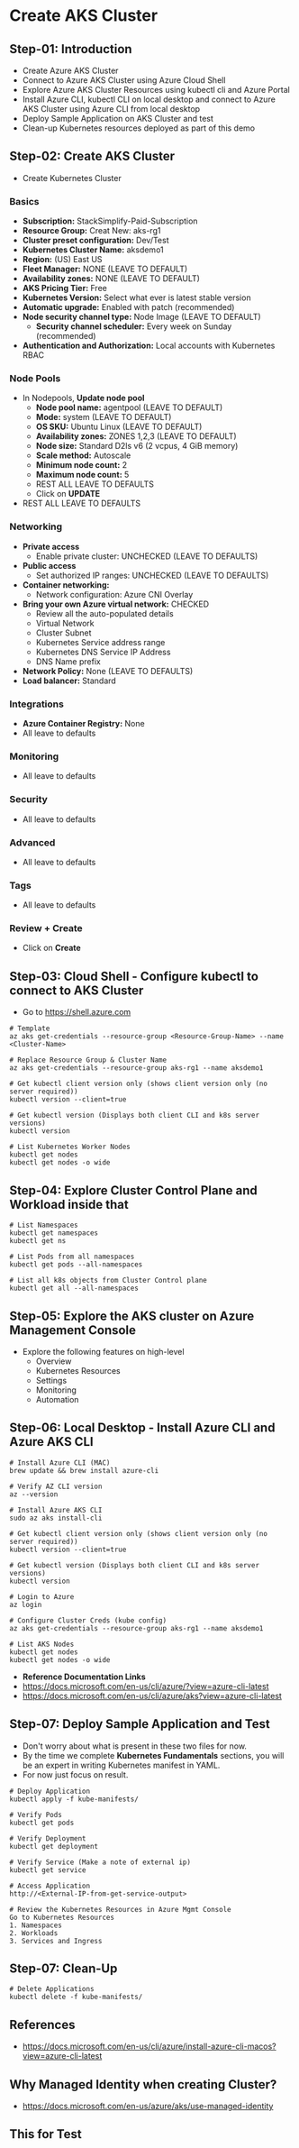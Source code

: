 # Create AKS Cluster

## Step-01: Introduction
- Create Azure AKS Cluster
- Connect to Azure AKS Cluster using Azure Cloud Shell
- Explore Azure AKS Cluster Resources using kubectl cli and Azure Portal
- Install Azure CLI, kubectl CLI on local desktop and connect to Azure AKS Cluster using Azure CLI from local desktop
- Deploy Sample Application on AKS Cluster and test
- Clean-up Kubernetes resources deployed as part of this demo

## Step-02: Create AKS Cluster
- Create Kubernetes Cluster
### Basics
- **Subscription:** StackSimplify-Paid-Subscription
- **Resource Group:** Creat New: aks-rg1
- **Cluster preset configuration:** Dev/Test
- **Kubernetes Cluster Name:** aksdemo1  
- **Region:** (US) East US
- **Fleet Manager:** NONE (LEAVE TO DEFAULT)
- **Availability zones:** NONE (LEAVE TO DEFAULT)
- **AKS Pricing Tier:** Free
- **Kubernetes Version:** Select what ever is latest stable version
- **Automatic upgrade:** Enabled with patch (recommended)
- **Node security channel type:** Node Image (LEAVE TO DEFAULT)
  - **Security channel scheduler:** Every week on Sunday (recommended)
- **Authentication and Authorization:** 	Local accounts with Kubernetes RBAC    
### Node Pools
- In Nodepools, **Update node pool**
  - **Node pool name:** agentpool (LEAVE TO DEFAULT)
  - **Mode:** system (LEAVE TO DEFAULT)
  - **OS SKU:** Ubuntu Linux  (LEAVE TO DEFAULT)
  - **Availability zones:** ZONES 1,2,3 (LEAVE TO DEFAULT)
  - **Node size:** Standard D2ls v6 (2 vcpus, 4 GiB memory)
  - **Scale method:** Autoscale
  - **Minimum node count:** 2
  - **Maximum node count:** 5
  - REST ALL LEAVE TO DEFAULTS
  - Click on **UPDATE**
- REST ALL LEAVE TO DEFAULTS
### Networking
- **Private access**
  - Enable private cluster: UNCHECKED (LEAVE TO DEFAULTS)
- **Public access**
  - Set authorized IP ranges: UNCHECKED (LEAVE TO DEFAULTS)
- **Container networking:** 
  - Network configuration: Azure CNI Overlay
- **Bring your own Azure virtual network:** CHECKED  
  - Review all the auto-populated details 
  - Virtual Network
  - Cluster Subnet
  - Kubernetes Service address range
  - Kubernetes DNS Service IP Address
  - DNS Name prefix
- **Network Policy:** None (LEAVE TO DEFAULTS)
- **Load balancer:** Standard
### Integrations
  - **Azure Container Registry:** None
  - All leave to defaults
### Monitoring
  - All leave to defaults
### Security
  - All leave to defaults  
### Advanced
  - All leave to defaults  
### Tags
  - All leave to defaults 
### Review + Create
  - Click on **Create**


## Step-03: Cloud Shell - Configure kubectl to connect to AKS Cluster
- Go to https://shell.azure.com
```t
# Template
az aks get-credentials --resource-group <Resource-Group-Name> --name <Cluster-Name>

# Replace Resource Group & Cluster Name
az aks get-credentials --resource-group aks-rg1 --name aksdemo1

# Get kubectl client version only (shows client version only (no server required))
kubectl version --client=true

# Get kubectl version (Displays both client CLI and k8s server versions)
kubectl version 

# List Kubernetes Worker Nodes
kubectl get nodes 
kubectl get nodes -o wide
```

## Step-04: Explore Cluster Control Plane and Workload inside that
```t
# List Namespaces
kubectl get namespaces
kubectl get ns

# List Pods from all namespaces
kubectl get pods --all-namespaces

# List all k8s objects from Cluster Control plane
kubectl get all --all-namespaces
```

## Step-05: Explore the AKS cluster on Azure Management Console
- Explore the following features on high-level
  - Overview
  - Kubernetes Resources
  - Settings
  - Monitoring
  - Automation



## Step-06: Local Desktop - Install Azure CLI and Azure AKS CLI
```t
# Install Azure CLI (MAC)
brew update && brew install azure-cli

# Verify AZ CLI version
az --version

# Install Azure AKS CLI
sudo az aks install-cli

# Get kubectl client version only (shows client version only (no server required))
kubectl version --client=true

# Get kubectl version (Displays both client CLI and k8s server versions)
kubectl version

# Login to Azure
az login

# Configure Cluster Creds (kube config)
az aks get-credentials --resource-group aks-rg1 --name aksdemo1

# List AKS Nodes
kubectl get nodes 
kubectl get nodes -o wide
```
- **Reference Documentation Links**
- https://docs.microsoft.com/en-us/cli/azure/?view=azure-cli-latest
- https://docs.microsoft.com/en-us/cli/azure/aks?view=azure-cli-latest

## Step-07: Deploy Sample Application and Test
- Don't worry about what is present in these two files for now. 
- By the time we complete **Kubernetes Fundamentals** sections, you will be an expert in writing Kubernetes manifest in YAML.
- For now just focus on result. 
```t
# Deploy Application
kubectl apply -f kube-manifests/

# Verify Pods
kubectl get pods

# Verify Deployment
kubectl get deployment

# Verify Service (Make a note of external ip)
kubectl get service

# Access Application
http://<External-IP-from-get-service-output>

# Review the Kubernetes Resources in Azure Mgmt Console
Go to Kubernetes Resources
1. Namespaces
2. Workloads
3. Services and Ingress
```

## Step-07: Clean-Up
```t
# Delete Applications
kubectl delete -f kube-manifests/
```

## References
- https://docs.microsoft.com/en-us/cli/azure/install-azure-cli-macos?view=azure-cli-latest

## Why Managed Identity when creating Cluster?
- https://docs.microsoft.com/en-us/azure/aks/use-managed-identity
## This for Test